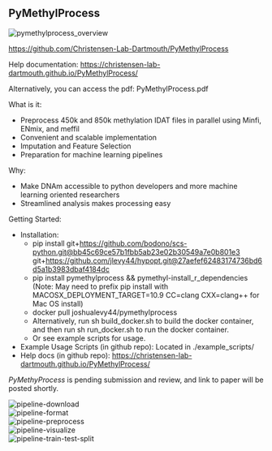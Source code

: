 ## PyMethylProcess

![pymethylprocess_overview](https://user-images.githubusercontent.com/19698023/54838986-4e152e00-4ca0-11e9-9012-a6d710fffee3.jpeg)

https://github.com/Christensen-Lab-Dartmouth/PyMethylProcess  

Help documentation: https://christensen-lab-dartmouth.github.io/PyMethylProcess/  

Alternatively, you can access the pdf: PyMethylProcess.pdf

What is it:
* Preprocess 450k and 850k methylation IDAT files in parallel using Minfi, ENmix, and meffil  
* Convenient and scalable implementation  
* Imputation and Feature Selection  
* Preparation for machine learning pipelines    

Why:
* Make DNAm accessible to python developers and more machine learning oriented researchers  
* Streamlined analysis makes processing easy  

Getting Started:  
* Installation:   
    * pip install git+https://github.com/bodono/scs-python.git@bb45c69ce57b1fbb5ab23e02b30549a7e0b801e3 git+https://github.com/jlevy44/hypopt.git@27aefef62483174736bd6d5a1b3983dbaf4184dc
    * pip install pymethylprocess && pymethyl-install_r_dependencies (Note: May need to prefix pip install with MACOSX_DEPLOYMENT_TARGET=10.9 CC=clang CXX=clang++ for Mac OS install)
    * docker pull joshualevy44/pymethylprocess
    * Alternatively, run sh build_docker.sh to build the docker container, and then run sh run_docker.sh to run the docker container.
    * Or see example scripts for usage.
* Example Usage Scripts (in github repo): Located in ./example_scripts/  
* Help docs (in github repo): https://christensen-lab-dartmouth.github.io/PyMethylProcess/

*PyMethyProcess* is pending submission and review, and link to paper will be posted shortly.

![pipeline-download](https://user-images.githubusercontent.com/19698023/54839004-566d6900-4ca0-11e9-97fa-f338d11b896b.jpeg)  
![pipeline-format](https://user-images.githubusercontent.com/19698023/54839010-59685980-4ca0-11e9-92da-58bccec68347.jpeg)  
![pipeline-preprocess](https://user-images.githubusercontent.com/19698023/54839016-5cfbe080-4ca0-11e9-8c7e-22a871483d16.jpeg)  
![pipeline-visualize](https://user-images.githubusercontent.com/19698023/54839038-66854880-4ca0-11e9-8afe-e167806f83ce.jpeg)  
![pipeline-train-test-split](https://user-images.githubusercontent.com/19698023/54839060-713fdd80-4ca0-11e9-85a8-9385012a6807.jpeg)  
